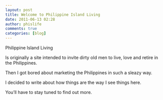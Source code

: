 ```yaml
---
layout: post
title: Welcome to Philippine Island Living
date: 2011-06-13 02:28
author: phislife
comments: true
categories: [blog]
---
```

Philippine Island Living

Is originally a site intended to invite dirty old men to live, love and retire in the Philippines.

Then I got bored about marketing the Philippines in such a sleazy way.

I decided to write about how things are the way I see things here.

You’ll have to stay tuned to find out more.
